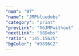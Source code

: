 ```yaml
---
"num": "07"
"name": "JMPbluedebs"
"category": "print"
"prevLink": "06JMPwithout"
"nextLink": "08Debs"
"ratio": "145.15625"
"bgColor": "#9896C2"
---
```

